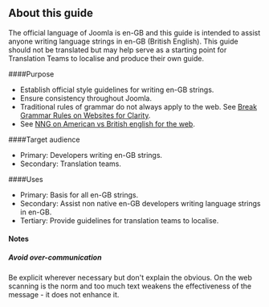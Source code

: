##  About this guide
The official language of Joomla is en-GB and this guide is intended to assist anyone writing language strings in en-GB (British English). This guide should not be translated but may help serve as a starting point for Translation Teams to localise and produce their own guide.

####Purpose
* Establish official style guidelines for writing en-GB strings.
* Ensure consistency throughout Joomla.
* Traditional rules of grammar do not always apply to the web. See [Break Grammar Rules on Websites for Clarity](http://www.nngroup.com/articles/break-grammar-rules/).
* See [NNG on American vs British english for the web](http://www.nngroup.com/articles/american-vs-british-english-for-web/).

####Target audience
* Primary: Developers writing en-GB strings.
* Secondary: Translation teams.

####Uses
* Primary: Basis for all en-GB strings.
* Secondary: Assist non native en-GB developers writing language strings in en-GB.
* Tertiary: Provide guidelines for translation teams to localise.	

#### Notes
##### Avoid over-communication
Be explicit wherever necessary but don't explain the obvious. On the web scanning is the norm and too much text weakens the effectiveness of the message - it does not enhance it.






